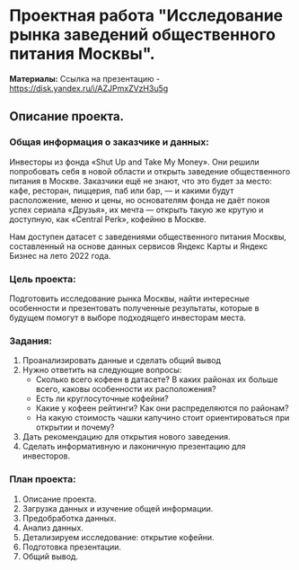 # Проектная работа "Исследование рынка заведений общественного питания Москвы".
**Материалы:** Ссылка на презентацию - https://disk.yandex.ru/i/AZJPmxZVzH3u5g
## Описание проекта.
### Общая информация о заказчике и данных: 
Инвесторы из фонда «Shut Up and Take My Money». Они решили попробовать себя в новой области и открыть заведение общественного питания в Москве. Заказчики ещё не знают, что это будет за место: кафе, ресторан, пиццерия, паб или бар, — и какими будут расположение, меню и цены, но основателям фонда не даёт покоя успех сериала «Друзья», их мечта — открыть такую же крутую и доступную, как «Central Perk», кофейню в Москве. 

Нам доступен датасет с заведениями общественного питания Москвы, составленный на основе данных сервисов Яндекс Карты и Яндекс Бизнес на лето 2022 года.

### Цель проекта: 
Подготовить исследование рынка Москвы, найти интересные особенности и презентовать полученные результаты, которые в будущем помогут в выборе подходящего инвесторам места.

### Задания:
1. Проанализировать данные и сделать общий вывод
2. Нужно ответить на следующие вопросы:
   - Сколько всего кофеен в датасете? В каких районах их больше всего, каковы особенности их расположения?
   - Есть ли круглосуточные кофейни?
   - Какие у кофеен рейтинги? Как они распределяются по районам?
   - На какую стоимость чашки капучино стоит ориентироваться при открытии и почему?
3. Дать рекомендацию для открытия нового заведения.
4. Сделать информативную и лаконичную презентацию для инвесторов. 

### План проекта:

1. Описание проекта.
2. Загрузка данных и изучение общей информации.
3. Предобработка данных.
4. Анализ данных.
5. Детализируем исследование: открытие кофейни.
6. Подготовка презентации.
7. Общий вывод.
